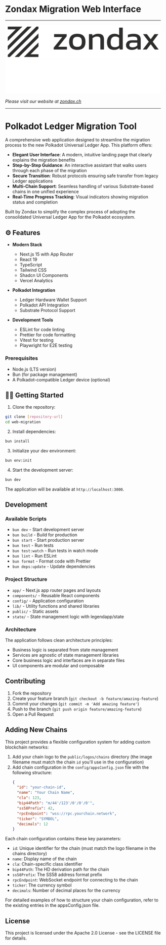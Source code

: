 # Zondax Migration Web Interface

---

![zondax_light](public/assets/zondax_light.png#gh-light-mode-only)
![zondax_dark](public/assets/zondax_dark.png#gh-dark-mode-only)

_Please visit our website at [zondax.ch](https://zondax.ch)_

---

# Polkadot Ledger Migration Tool

A comprehensive web application designed to streamline the migration process to the new Polkadot Universal Ledger App. This platform offers:

- **Elegant User Interface**: A modern, intuitive landing page that clearly explains the migration benefits
- **Step-by-Step Guidance**: An interactive assistant that walks users through each phase of the migration
- **Secure Transition**: Robust protocols ensuring safe transfer from legacy Ledger applications
- **Multi-Chain Support**: Seamless handling of various Substrate-based chains in one unified experience
- **Real-Time Progress Tracking**: Visual indicators showing migration status and completion

Built by Zondax to simplify the complex process of adopting the consolidated Universal Ledger App for the Polkadot ecosystem.

## :gear: Features

- **Modern Stack**

  - Next.js 15 with App Router
  - React 19
  - TypeScript
  - Tailwind CSS
  - Shadcn UI Components
  - Vercel Analytics

- **Polkadot Integration**

  - Ledger Hardware Wallet Support
  - Polkadot API Integration
  - Substrate Protocol Support

- **Development Tools**
  - ESLint for code linting
  - Prettier for code formatting
  - Vitest for testing
  - Playwright for E2E testing

### Prerequisites

- Node.js (LTS version)
- Bun (for package management)
- A Polkadot-compatible Ledger device (optional)

## 🧑‍💻 Getting Started

1. Clone the repository:

```bash
git clone [repository-url]
cd web-migration
```

2. Install dependencies:

```bash
bun install
```

3. Initialize your dev environment:

```bash
bun env:init
```

4. Start the development server:

```bash
bun dev
```

The application will be available at `http://localhost:3000`.

## Development

### Available Scripts

- `bun dev` - Start development server
- `bun build` - Build for production
- `bun start` - Start production server
- `bun test` - Run tests
- `bun test:watch` - Run tests in watch mode
- `bun lint` - Run ESLint
- `bun format` - Format code with Prettier
- `bun deps:update` - Update dependencies

### Project Structure

- `app/` - Next.js app router pages and layouts
- `components/` - Reusable React components
- `config/` - Application configuration
- `lib/` - Utility functions and shared libraries
- `public/` - Static assets
- `state/` - State management logic with legendapp/state

### Architecture

The application follows clean architecture principles:

- Business logic is separated from state management
- Services are agnostic of state management libraries
- Core business logic and interfaces are in separate files
- UI components are modular and composable

## Contributing

1. Fork the repository
2. Create your feature branch (`git checkout -b feature/amazing-feature`)
3. Commit your changes (`git commit -m 'Add amazing feature'`)
4. Push to the branch (`git push origin feature/amazing-feature`)
5. Open a Pull Request

## Adding New Chains

This project provides a flexible configuration system for adding custom blockchain networks:

1. Add your chain logo to the `public/logos/chains` directory (the image filename must match the chain `id` you'll use in the configuration)
2. Add chain configuration in the `config/appsConfig.json` file with the following structure:
   ```json
   {
     "id": "your-chain-id",
     "name": "Your Chain Name",
     "cla": 123,
     "bip44Path": "m/44'/123'/0'/0'/0'",
     "ss58Prefix": 42,
     "rpcEndpoint": "wss://rpc.yourchain.network",
     "ticker": "SYMBOL",
     "decimals": 12
   }
   ```

Each chain configuration contains these key parameters:

- `id`: Unique identifier for the chain (must match the logo filename in the chains directory)
- `name`: Display name of the chain
- `cla`: Chain-specific class identifier
- `bip44Path`: The HD derivation path for the chain
- `ss58Prefix`: The SS58 address format prefix
- `rpcEndpoint`: WebSocket endpoint for connecting to the chain
- `ticker`: The currency symbol
- `decimals`: Number of decimal places for the currency

For detailed examples of how to structure your chain configuration, refer to the existing entries in the appsConfig.json file.

## License

This project is licensed under the Apache 2.0 License - see the LICENSE file for details.
